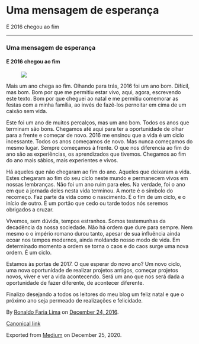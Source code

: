 Uma mensagem de esperança
=========================

E 2016 chegou ao fim

------------------------------------------------------------------------

### Uma mensagem de esperança

#### E 2016 chegou ao fim

<figure>
<img src="https://cdn-images-1.medium.com/max/800/1*ZgPwcEOa4CDpOGVg1x0wqA.jpeg" class="graf-image" />
</figure>Mais um ano chega ao fim. Olhando para trás, 2016 foi um ano
bom. Difícil, mas bom. Bom por que me permitiu estar vivo, aqui, agora,
escrevendo este texto. Bom por que cheguei ao natal e me permitiu
comemorar as festas com a minha família, ao invés de fazê-los pernoitar
em cima de um caixão sem vida.

Este foi um ano de muitos percalços, mas um ano bom. Todos os anos que
terminam são bons. Chegamos até aqui para ter a oportunidade de olhar
para a frente e começar de novo. 2016 me ensinou que a vida é um ciclo
incessante. Todos os anos começamos de novo. Mas nunca começamos do
mesmo lugar. Sempre começamos à frente. O que nos diferencia ao fim do
ano são as experiências, os aprendizados que tivemos. Chegamos ao fim do
ano mais sábios, mais experientes e vivos.

Há aqueles que não chegaram ao fim do ano. Aqueles que deixaram a vida.
Estes chegaram ao fim do seu ciclo neste mundo e permanecem vivos em
nossas lembranças. Não foi um ano ruim para eles. Na verdade, foi o ano
em que a jornada deles nesta vida terminou. A morte é o símbolo do
recomeço. Faz parte da vida como o nascimento. É o fim de um ciclo, e o
início de outro. É um portão que cedo ou tarde todos nós seremos
obrigados a cruzar.

Vivemos, sem dúvida, tempos estranhos. Somos testemunhas da decadência
da nossa sociedade. Não há ordem que dure para sempre. Nem mesmo o o
império romano durou tanto, apesar de sua influência ainda ecoar nos
tempos modernos, ainda moldando nosso modo de vida. Em determinado
momento a ordem se torna o caos e do caos surge uma nova ordem. É um
ciclo.

Estamos às portas de 2017. O que esperar do novo ano? Um novo ciclo, uma
nova oportunidade de realizar projetos antigos, começar projetos novos,
viver e ver a vida acontecendo. Será um ano que nos será dada a
oportunidade de fazer diferente, de acontecer diferente.

Finalizo desejando a todos os leitores do meu blog um feliz natal e que
o próximo ano seja permeado de realizações e felicidade.

By
<a href="https://medium.com/@ronaldolima" class="p-author h-card">Ronaldo Faria Lima</a>
on [December 24, 2016](https://medium.com/p/d3e22c0be178).

<a href="https://medium.com/@ronaldolima/uma-mensagem-de-esperan%C3%A7a-d3e22c0be178" class="p-canonical">Canonical link</a>

Exported from [Medium](https://medium.com) on December 25, 2020.

